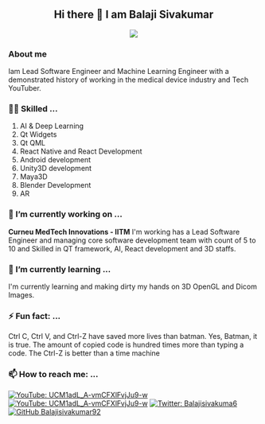 <h2 align="center">
Hi there 👋 I am Balaji Sivakumar
  
</h2>
<p align="center">
<img src="https://cdn.dribbble.com/users/1454037/screenshots/3082355/night-shiftdribbbler.gif">
</p>

### About me
Iam Lead Software Engineer and Machine Learning Engineer with a demonstrated history of working in the medical device industry and Tech YouTuber.

### 🤹🏻 Skilled ...
1. AI & Deep Learning 
2. Qt Widgets
3. Qt QML
4. React Native and React Development
5. Android development
6. Unity3D development
7. Maya3D
8. Blender Development
9. AR

### 🔭 I’m currently working on ...
**Curneu MedTech Innovations - IITM**
I'm working has a Lead Software Engineer and managing core software development team with count of 5 to 10 and Skilled in QT framework, AI, React development and 3D staffs.

### 🌱 I’m currently learning ...
I'm currently learning and making dirty my hands on 3D OpenGL and Dicom Images.

### ⚡ Fun fact: ...
Ctrl C, Ctrl V, and Ctrl-Z have saved more lives than batman. Yes, Batman, it is true. The amount of copied code is hundred times more than typing a code. The Ctrl-Z is better than a time machine

### 📫 How to reach me: ...
[![YouTube: UCM1adL_A-vmCFXlFvjJu9-w](https://img.shields.io/youtube/channel/views/UCM1adL_A-vmCFXlFvjJu9-w?style=social)](https://www.youtube.com/channel/UCM1adL_A-vmCFXlFvjJu9-w)
[![YouTube: UCM1adL_A-vmCFXlFvjJu9-w](https://img.shields.io/youtube/channel/subscribers/UCM1adL_A-vmCFXlFvjJu9-w?style=social)](https://www.youtube.com/channel/UCM1adL_A-vmCFXlFvjJu9-w)
[![Twitter: Balajisivakuma6](https://img.shields.io/twitter/follow/Balajisivakuma6?style=social)](https://twitter.com/Balajisivakuma6)
[![GitHub Balajisivakumar92](https://img.shields.io/github/followers/Balajisivakumar92?label=follow&style=social)](https://github.com/Balajisivakumar92)
